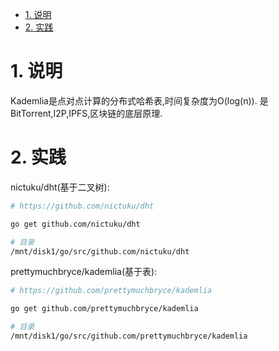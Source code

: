 

<!-- TOC -->

- [1. 说明](#1-说明)
- [2. 实践](#2-实践)

<!-- /TOC -->


<a id="markdown-1-说明" name="1-说明"></a>
# 1. 说明

Kademlia是点对点计算的分布式哈希表,时间复杂度为O(log(n)).  是BitTorrent,I2P,IPFS,区块链的底层原理.

<a id="markdown-2-实践" name="2-实践"></a>
# 2. 实践

nictuku/dht(基于二叉树): 

```bash
# https://github.com/nictuku/dht 

go get github.com/nictuku/dht

# 目录
/mnt/disk1/go/src/github.com/nictuku/dht
```


prettymuchbryce/kademlia(基于表): 
```bash
# https://github.com/prettymuchbryce/kademlia 

go get github.com/prettymuchbryce/kademlia 

# 目录
/mnt/disk1/go/src/github.com/prettymuchbryce/kademlia 
```
